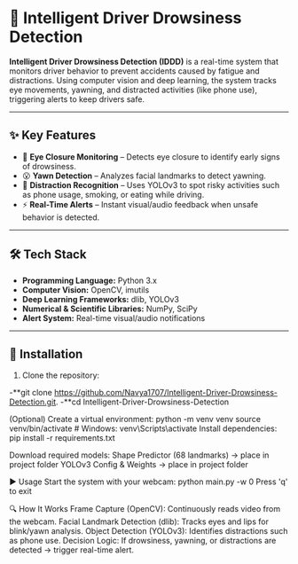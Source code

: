 # 🚗 Intelligent Driver Drowsiness Detection

**Intelligent Driver Drowsiness Detection (IDDD)** is a real-time system that monitors driver behavior to prevent accidents caused by fatigue and distractions. Using computer vision and deep learning, the system tracks eye movements, yawning, and distracted activities (like phone use), triggering alerts to keep drivers safe.

---

## ✨ Key Features

- 👀 **Eye Closure Monitoring** – Detects eye closure to identify early signs of drowsiness.  
- 😮 **Yawn Detection** – Analyzes facial landmarks to detect yawning.  
- 📱 **Distraction Recognition** – Uses YOLOv3 to spot risky activities such as phone usage, smoking, or eating while driving.  
- ⚡ **Real-Time Alerts** – Instant visual/audio feedback when unsafe behavior is detected.  

---

## 🛠 Tech Stack

- **Programming Language:** Python 3.x  
- **Computer Vision:** OpenCV, imutils  
- **Deep Learning Frameworks:** dlib, YOLOv3  
- **Numerical & Scientific Libraries:** NumPy, SciPy  
- **Alert System:** Real-time visual/audio notifications  

---

## 🚀 Installation

1. Clone the repository:

-**git clone https://github.com/Navya1707/Intelligent-Driver-Drowsiness-Detection.git.
-**cd Intelligent-Driver-Drowsiness-Detection

(Optional) Create a virtual environment:
python -m venv venv
source venv/bin/activate   # Windows: venv\Scripts\activate
Install dependencies:
pip install -r requirements.txt

Download required models:
Shape Predictor (68 landmarks) → place in project folder
YOLOv3 Config & Weights → place in project folder

▶️ Usage
Start the system with your webcam:
python main.py -w 0
Press 'q' to exit

🔍 How It Works
Frame Capture (OpenCV): Continuously reads video from the webcam.
Facial Landmark Detection (dlib): Tracks eyes and lips for blink/yawn analysis.
Object Detection (YOLOv3): Identifies distractions such as phone use.
Decision Logic: If drowsiness, yawning, or distractions are detected → trigger real-time alert.
